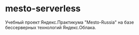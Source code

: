 # mesto-serverless
Учебный проект Яндекс.Практикума "Mesto-Russia" на базе бессерверных технологий Яндекс.Облака.
